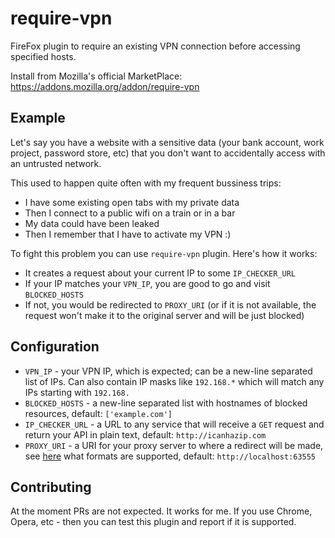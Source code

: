 # require-vpn

FireFox plugin to require an existing VPN connection before accessing specified hosts.

Install from Mozilla's official MarketPlace: https://addons.mozilla.org/addon/require-vpn

## Example

Let's say you have a website with a sensitive data (your bank account, work project, password store, etc) that you don't want to accidentally access with an untrusted network.

This used to happen quite often with my frequent bussiness trips:
- I have some existing open tabs with my private data
- Then I connect to a public wifi on a train or in a bar
- My data could have been leaked
- Then I remember that I have to activate my VPN :)

To fight this problem you can use `require-vpn` plugin.
Here's how it works:
- It creates a request about your current IP to some `IP_CHECKER_URL`
- If your IP matches your `VPN_IP`, you are good to go and visit `BLOCKED_HOSTS`
- If not, you would be redirected to `PROXY_URI` (or if it is not available, the request won't make it to the original server and will be just blocked)

## Configuration

- `VPN_IP` - your VPN IP, which is expected; can be a new-line separated list of IPs. Can also contain IP masks like `192.168.*` which will match any IPs starting with `192.168.`
- `BLOCKED_HOSTS` - a new-line separated list with hostnames of blocked resources, default: `['example.com']`
- `IP_CHECKER_URL` - a URL to any service that will receive a `GET` request and return your API in plain text, default: `http://icanhazip.com`
- `PROXY_URI` - a URI for your proxy server to where a redirect will be made, see [here](https://developer.mozilla.org/en-US/docs/Mozilla/Add-ons/WebExtensions/API/proxy/ProxyInfo) what formats are supported, default: `http://localhost:63555`

## Contributing

At the moment PRs are not expected. It works for me.
If you use Chrome, Opera, etc - then you can test this plugin and report if it is supported.
